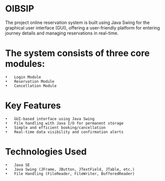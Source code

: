 # OIBSIP
The project online reservation system is built using Java Swing for the graphical user interface (GUI), offering a user-friendly platform for entering journey details and managing reservations in real-time.
# The system consists of three core modules:
	•	Login Module
	•	Reservation Module
	•	Cancellation Module
# Key Features
	•	GUI-based interface using Java Swing
	•	File handling with Java I/O for permanent storage
	•	Simple and efficient booking/cancellation
	•	Real-time data visibility and confirmation alerts
 # Technologies Used
	•	Java SE
	•	Java Swing (JFrame, JButton, JTextField, JTable, etc.)
	•	File Handling (FileReader, FileWriter, BufferedReader)
